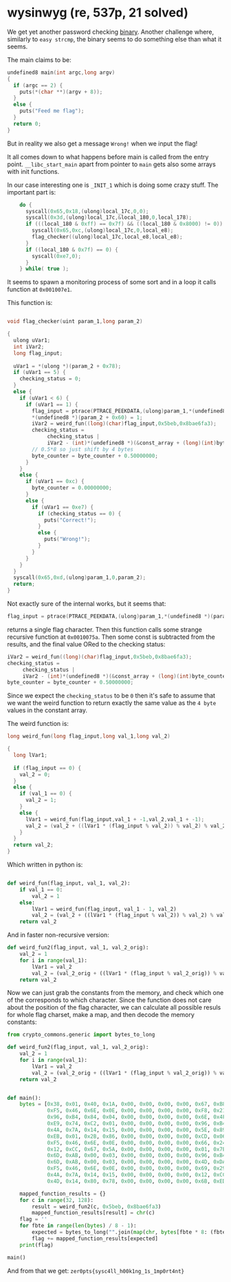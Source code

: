 # wysinwyg (re, 537p, 21 solved)

We get yet another password checking [binary](wysinwyg).
Another challenge where, similarly to `easy strcmp`, the binary seems to do something else than what it seems.

The main claims to be:

```c
undefined8 main(int argc,long argv)
{
  if (argc == 2) {
    puts(*(char **)(argv + 8));
  }
  else {
    puts("Feed me flag");
  }
  return 0;
}
```

But in reality we also get a message `Wrong!` when we input the flag!

It all comes down to what happens before main is called from the entry point.
`__libc_start_main` apart from pointer to `main` gets also some arrays with init functions.

In our case interesting one is `_INIT_1` which is doing some crazy stuff.
The important part is:

```c
    do {
      syscall(0x65,0x18,(ulong)local_17c,0,0);
      syscall(0x3d,(ulong)local_17c,&local_180,0,local_178);
      if (((local_180 & 0xff) == 0x7f) && ((local_180 & 0x8000) != 0)) {
        syscall(0x65,0xc,(ulong)local_17c,0,local_e8);
        flag_checker((ulong)local_17c,local_e8,local_e8);
      }
      if ((local_180 & 0x7f) == 0) {
        syscall(0xe7,0);
      }
    } while( true );
```

It seems to spawn a monitoring process of some sort and in a loop it calls function at `0x001007e1`.

This function is:

```c

void flag_checker(uint param_1,long param_2)

{
  ulong uVar1;
  int iVar2;
  long flag_input;
  
  uVar1 = *(ulong *)(param_2 + 0x78);
  if (uVar1 == 5) {
    checking_status = 0;
  }
  else {
    if (uVar1 < 6) {
      if (uVar1 == 1) {
        flag_input = ptrace(PTRACE_PEEKDATA,(ulong)param_1,*(undefined8 *)(param_2 + 0x68),0);
        *(undefined8 *)(param_2 + 0x60) = 1;
        iVar2 = weird_fun((long)(char)flag_input,0x5beb,0x8bae6fa3);
        checking_status =
             checking_status |
             iVar2 - (int)*(undefined8 *)(&const_array + (long)(int)byte_counter * 8);
        // 0.5*8 so just shift by 4 bytes
        byte_counter = byte_counter + 0.50000000;
      }
    }
    else {
      if (uVar1 == 0xc) {
        byte_counter = 0.00000000;
      }
      else {
        if (uVar1 == 0xe7) {
          if (checking_status == 0) {
            puts("Correct!");
          }
          else {
            puts("Wrong!");
          }
        }
      }
    }
  }
  syscall(0x65,0xd,(ulong)param_1,0,param_2);
  return;
}
```

Not exactly sure of the internal works, but it seems that:

```c
flag_input = ptrace(PTRACE_PEEKDATA,(ulong)param_1,*(undefined8 *)(param_2 + 0x68),0)
```

returns a single flag character.
Then this function calls some strange recursive function at `0x0010075a`.
Then some const is subtracted from the results, and the final value ORed to the checking status:

```c
iVar2 = weird_fun((long)(char)flag_input,0x5beb,0x8bae6fa3);
checking_status =
     checking_status |
     iVar2 - (int)*(undefined8 *)(&const_array + (long)(int)byte_counter * 8);
byte_counter = byte_counter + 0.50000000;
```

Since we expect the `checking_status` to be `0` then it's safe to assume that we want the weird function to return exactly the same value as the `4 byte` values in the constant array.

The weird function is:

```c
long weird_fun(long flag_input,long val_1,long val_2)

{
  long lVar1;
  
  if (flag_input == 0) {
    val_2 = 0;
  }
  else {
    if (val_1 == 0) {
      val_2 = 1;
    }
    else {
      lVar1 = weird_fun(flag_input,val_1 + -1,val_2,val_1 + -1);
      val_2 = (val_2 + ((lVar1 * (flag_input % val_2)) % val_2) % val_2) % val_2;
    }
  }
  return val_2;
}
```

Which written in python is:

```python

def weird_fun(flag_input, val_1, val_2):
    if val_1 == 0:
        val_2 = 1
    else:
        lVar1 = weird_fun(flag_input, val_1 - 1, val_2)
        val_2 = (val_2 + ((lVar1 * (flag_input % val_2)) % val_2) % val_2) % val_2
    return val_2
```

And in faster non-recursive version:

```python
def weird_fun2(flag_input, val_1, val_2_orig):
    val_2 = 1
    for i in range(val_1):
        lVar1 = val_2
        val_2 = (val_2_orig + ((lVar1 * (flag_input % val_2_orig)) % val_2_orig) % val_2_orig) % val_2_orig
    return val_2
```

Now we can just grab the constants from the memory, and check which one of the corresponds to which character.
Since the function does not care about the position of the flag character, we can calculate all possible resuls for whole flag charset, make a map, and then decode the memory constants:

```python
from crypto_commons.generic import bytes_to_long

def weird_fun2(flag_input, val_1, val_2_orig):
    val_2 = 1
    for i in range(val_1):
        lVar1 = val_2
        val_2 = (val_2_orig + ((lVar1 * (flag_input % val_2_orig)) % val_2_orig) % val_2_orig) % val_2_orig
    return val_2


def main():
    bytes = [0x38, 0x01, 0x40, 0x1A, 0x00, 0x00, 0x00, 0x00, 0x67, 0xB8, 0x9A, 0x27, 0x00, 0x00, 0x00, 0x00, 0x69, 0x29, 0x7D, 0x17, 0x00, 0x00, 0x00, 0x00,
             0xF5, 0x46, 0x6E, 0x0E, 0x00, 0x00, 0x00, 0x00, 0xF8, 0x21, 0x26, 0x51, 0x00, 0x00, 0x00, 0x00, 0x73, 0xCE, 0x96, 0x2E, 0x00, 0x00, 0x00, 0x00,
             0x96, 0xB4, 0x84, 0x04, 0x00, 0x00, 0x00, 0x00, 0x6E, 0x4F, 0x41, 0x73, 0x00, 0x00, 0x00, 0x00, 0x96, 0xB4, 0x84, 0x04, 0x00, 0x00, 0x00, 0x00,
             0xE9, 0x74, 0xC2, 0x01, 0x00, 0x00, 0x00, 0x00, 0x96, 0xB4, 0x84, 0x04, 0x00, 0x00, 0x00, 0x00, 0x62, 0xC7, 0x7D, 0x63, 0x00, 0x00, 0x00, 0x00,
             0x4A, 0x7A, 0x14, 0x15, 0x00, 0x00, 0x00, 0x00, 0x5E, 0x89, 0xE9, 0x1F, 0x00, 0x00, 0x00, 0x00, 0x5E, 0x89, 0xE9, 0x1F, 0x00, 0x00, 0x00, 0x00,
             0xEB, 0x01, 0x2B, 0x86, 0x00, 0x00, 0x00, 0x00, 0xCD, 0x06, 0x5A, 0x77, 0x00, 0x00, 0x00, 0x00, 0xF5, 0x46, 0x6E, 0x0E, 0x00, 0x00, 0x00, 0x00,
             0xF5, 0x46, 0x6E, 0x0E, 0x00, 0x00, 0x00, 0x00, 0x66, 0x24, 0x6A, 0x3E, 0x00, 0x00, 0x00, 0x00, 0x6D, 0xAB, 0x00, 0x03, 0x00, 0x00, 0x00, 0x00,
             0x12, 0xCC, 0x67, 0x5A, 0x00, 0x00, 0x00, 0x00, 0x01, 0x7E, 0x16, 0x34, 0x00, 0x00, 0x00, 0x00, 0xEB, 0x01, 0x2B, 0x86, 0x00, 0x00, 0x00, 0x00,
             0x6D, 0xAB, 0x00, 0x03, 0x00, 0x00, 0x00, 0x00, 0x96, 0xB4, 0x84, 0x04, 0x00, 0x00, 0x00, 0x00, 0xEB, 0x01, 0x2B, 0x86, 0x00, 0x00, 0x00, 0x00,
             0x6D, 0xAB, 0x00, 0x03, 0x00, 0x00, 0x00, 0x00, 0x4D, 0xDA, 0xEF, 0x11, 0x00, 0x00, 0x00, 0x00, 0xF8, 0x21, 0x26, 0x51, 0x00, 0x00, 0x00, 0x00,
             0xF5, 0x46, 0x6E, 0x0E, 0x00, 0x00, 0x00, 0x00, 0x69, 0x29, 0x7D, 0x17, 0x00, 0x00, 0x00, 0x00, 0x73, 0xCE, 0x96, 0x2E, 0x00, 0x00, 0x00, 0x00,
             0x4A, 0x7A, 0x14, 0x15, 0x00, 0x00, 0x00, 0x00, 0x12, 0xCC, 0x67, 0x5A, 0x00, 0x00, 0x00, 0x00, 0x73, 0xCE, 0x96, 0x2E, 0x00, 0x00, 0x00, 0x00,
             0x4D, 0x14, 0x80, 0x78, 0x00, 0x00, 0x00, 0x00, 0x6B, 0xED, 0x69, 0x5A, 0x00, 0x00, 0x00, 0x00]

    mapped_function_results = {}
    for c in range(32, 128):
        result = weird_fun2(c, 0x5beb, 0x8bae6fa3)
        mapped_function_results[result] = chr(c)
    flag = ''
    for fbte in range(len(bytes) / 8 - 1):
        expected = bytes_to_long("".join(map(chr, bytes[fbte * 8: (fbte + 1) * 8][::-1])))
        flag += mapped_function_results[expected]
    print(flag)

main()
```

And from that we get: `zer0pts{sysc4ll_h00k1ng_1s_1mp0rt4nt}`
